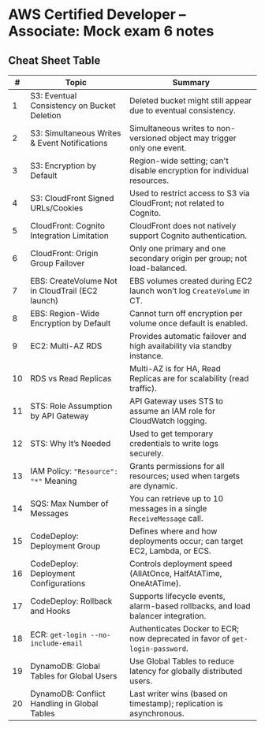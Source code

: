 # AWS Certified Developer – Associate: Mock exam 6 notes

## Cheat Sheet Table

| #  | Topic                                                | Summary                                                                 |
|----|------------------------------------------------------|-------------------------------------------------------------------------|
| 1  | S3: Eventual Consistency on Bucket Deletion          | Deleted bucket might still appear due to eventual consistency.         |
| 2  | S3: Simultaneous Writes & Event Notifications        | Simultaneous writes to non-versioned object may trigger only one event.|
| 3  | S3: Encryption by Default                            | Region-wide setting; can't disable encryption for individual resources.|
| 4  | S3: CloudFront Signed URLs/Cookies                   | Used to restrict access to S3 via CloudFront; not related to Cognito.  |
| 5  | CloudFront: Cognito Integration Limitation           | CloudFront does not natively support Cognito authentication.           |
| 6  | CloudFront: Origin Group Failover                    | Only one primary and one secondary origin per group; not load-balanced.|
| 7  | EBS: CreateVolume Not in CloudTrail (EC2 launch)     | EBS volumes created during EC2 launch won’t log `CreateVolume` in CT.  |
| 8  | EBS: Region-Wide Encryption by Default               | Cannot turn off encryption per volume once default is enabled.         |
| 9  | EC2: Multi-AZ RDS                                    | Provides automatic failover and high availability via standby instance.|
| 10 | RDS vs Read Replicas                                 | Multi-AZ is for HA, Read Replicas are for scalability (read traffic).  |
| 11 | STS: Role Assumption by API Gateway                  | API Gateway uses STS to assume an IAM role for CloudWatch logging.     |
| 12 | STS: Why It’s Needed                                 | Used to get temporary credentials to write logs securely.              |
| 13 | IAM Policy: `"Resource": "*"` Meaning                | Grants permissions for all resources; used when targets are dynamic.   |
| 14 | SQS: Max Number of Messages                          | You can retrieve up to 10 messages in a single `ReceiveMessage` call.  |
| 15 | CodeDeploy: Deployment Group                         | Defines where and how deployments occur; can target EC2, Lambda, or ECS.|
| 16 | CodeDeploy: Deployment Configurations                | Controls deployment speed (AllAtOnce, HalfAtATime, OneAtATime).        |
| 17 | CodeDeploy: Rollback and Hooks                       | Supports lifecycle events, alarm-based rollbacks, and load balancer integration.|
| 18 | ECR: `get-login --no-include-email`                  | Authenticates Docker to ECR; now deprecated in favor of `get-login-password`.|
| 19 | DynamoDB: Global Tables for Global Users             | Use Global Tables to reduce latency for globally distributed users.     |
| 20 | DynamoDB: Conflict Handling in Global Tables         | Last writer wins (based on timestamp); replication is asynchronous.     |
